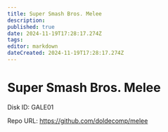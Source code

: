 ```yaml
---
title: Super Smash Bros. Melee
description: 
published: true
date: 2024-11-19T17:28:17.274Z
tags: 
editor: markdown
dateCreated: 2024-11-19T17:28:17.274Z
---
```


# Super Smash Bros. Melee

Disk ID: GALE01

Repo URL: https://github.com/doldecomp/melee

